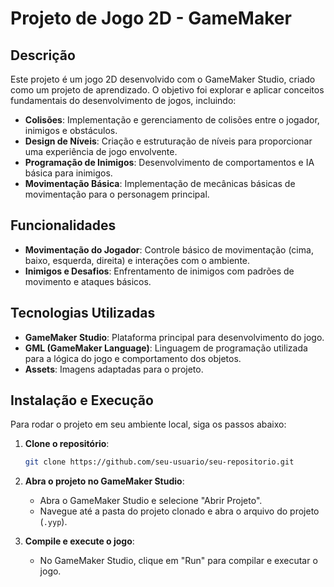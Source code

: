 # Projeto de Jogo 2D - GameMaker

## Descrição

Este projeto é um jogo 2D desenvolvido com o GameMaker Studio, criado como um projeto de aprendizado. O objetivo foi explorar e aplicar conceitos fundamentais do desenvolvimento de jogos, incluindo:

- **Colisões**: Implementação e gerenciamento de colisões entre o jogador, inimigos e obstáculos.
- **Design de Níveis**: Criação e estruturação de níveis para proporcionar uma experiência de jogo envolvente.
- **Programação de Inimigos**: Desenvolvimento de comportamentos e IA básica para inimigos.
- **Movimentação Básica**: Implementação de mecânicas básicas de movimentação para o personagem principal.
  
## Funcionalidades

- **Movimentação do Jogador**: Controle básico de movimentação (cima, baixo, esquerda, direita) e interações com o ambiente.
- **Inimigos e Desafios**: Enfrentamento de inimigos com padrões de movimento e ataques básicos.

## Tecnologias Utilizadas

- **GameMaker Studio**: Plataforma principal para desenvolvimento do jogo.
- **GML (GameMaker Language)**: Linguagem de programação utilizada para a lógica do jogo e comportamento dos objetos.
- **Assets**: Imagens adaptadas para o projeto.

## Instalação e Execução

Para rodar o projeto em seu ambiente local, siga os passos abaixo:

1. **Clone o repositório**:
    ```bash
    git clone https://github.com/seu-usuario/seu-repositorio.git
    ```

2. **Abra o projeto no GameMaker Studio**:
   - Abra o GameMaker Studio e selecione "Abrir Projeto".
   - Navegue até a pasta do projeto clonado e abra o arquivo do projeto (`.yyp`).

3. **Compile e execute o jogo**:
   - No GameMaker Studio, clique em "Run" para compilar e executar o jogo.

